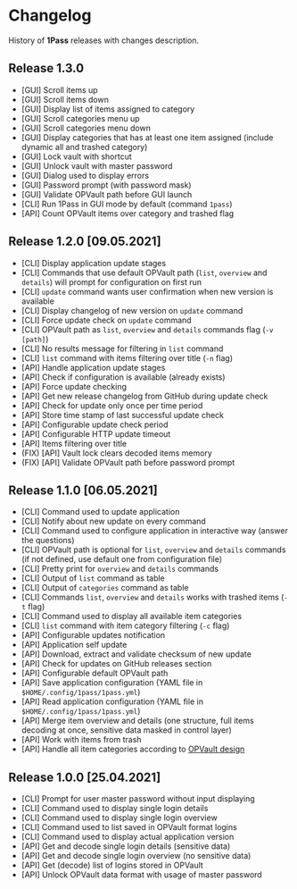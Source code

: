 # Changelog

History of **1Pass** releases with changes description.

## Release 1.3.0

- [GUI] Scroll items up
- [GUI] Scroll items down
- [GUI] Display list of items assigned to category
- [GUI] Scroll categories menu up
- [GUI] Scroll categories menu down
- [GUI] Display categories that has at least one item assigned (include dynamic all and trashed category)
- [GUI] Lock vault with shortcut
- [GUI] Unlock vault with master password
- [GUI] Dialog used to display errors
- [GUI] Password prompt (with password mask)
- [GUI] Validate OPVault path before GUI launch
- [CLI] Run 1Pass in GUI mode by default (command `1pass`)
- [API] Count OPVault items over category and trashed flag

## Release 1.2.0 [09.05.2021]

- [CLI] Display application update stages
- [CLI] Commands that use default OPVault path (`list`, `overview` and `details`) will prompt for configuration on first run
- [CLI] `update` command wants user confirmation when new version is available
- [CLI] Display changelog of new version on `update` command
- [CLI] Force update check on `update` command
- [CLI] OPVault path as `list`, `overview` and `details` commands flag (`-v [path]`)
- [CLI] No results message for filtering in `list` command
- [CLI] `list` command with items filtering over title (`-n` flag)
- [API] Handle application update stages
- [API] Check if configuration is available (already exists)
- [API] Force update checking
- [API] Get new release changelog from GitHub during update check
- [API] Check for update only once per time period
- [API] Store time stamp of last successful update check
- [API] Configurable update check period
- [API] Configurable HTTP update timeout
- [API] Items filtering over title
- (FIX) [API] Vault lock clears decoded items memory
- (FIX) [API] Validate OPVault path before password prompt

## Release 1.1.0 [06.05.2021]

- [CLI] Command used to update application
- [CLI] Notify about new update on every command
- [CLI] Command used to configure application in interactive way (answer the questions)
- [CLI] OPVault path is optional for `list`, `overview` and `details` commands (if not defined, use default one from configuration file)
- [CLI] Pretty print for `overview` and `details` commands
- [CLI] Output of `list` command as table
- [CLI] Output of `categories` command as table
- [CLI] Commands `list`, `overview` and `details` works with trashed items (`-t` flag)
- [CLI] Command used to display all available item categories
- [CLI] `list` command with item category filtering (`-c` flag)
- [API] Configurable updates notification
- [API] Application self update
- [API] Download, extract and validate checksum of new update
- [API] Check for updates on GitHub releases section
- [API] Configurable default OPVault path
- [API] Save application configuration (YAML file in `$HOME/.config/1pass/1pass.yml`)
- [API] Read application configuration (YAML file in `$HOME/.config/1pass/1pass.yml`)
- [API] Merge item overview and details (one structure, full items decoding at once, sensitive data masked in control layer)
- [API] Work with items from trash
- [API] Handle all item categories according to [OPVault design](https://support.1password.com/opvault-design/)

## Release 1.0.0 [25.04.2021]

- [CLI] Prompt for user master password without input displaying
- [CLI] Command used to display single login details
- [CLI] Command used to display single login overview
- [CLI] Command used to list saved in OPVault format logins
- [CLI] Command used to display actual application version
- [API] Get and decode single login details (sensitive data)
- [API] Get and decode single login overview (no sensitive data)
- [API] Get (decode) list of logins stored in OPVault
- [API] Unlock OPVault data format with usage of master password
